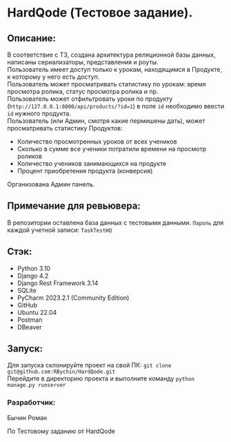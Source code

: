 # HardQode (Тестовое задание).


## Описание:
В соответствие с ТЗ, создана архитектура реляционной базы данных, написаны сериализаторы, 
представления и роуты.  
Пользователь имеет доступ только к урокам, находящимся в Продукте, к которому у него есть доступ.  
Пользователь может просматривать статистику по урокам: время просмотра ролика, статус просмотра ролика и пр.  
Пользователь может отфильтровать уроки по продукту (`http://127.0.0.1:8000/api/products/?id=1`) в поле `id` необходимо
ввести `id` нужного продукта.  
Пользователь (или Админ, смотря какие пермишены дать), может просматривать статистику
Продуктов: 
- Количество просмотренных уроков от всех учеников
- Сколько в сумме все ученики потратили времени на просмотр роликов
- Количество учеников занимающихся на продукте
- Процент приобретения продукта (конверсия)

Организована Админ панель.  

## Примечание для ревьювера:
В репозитории оставлена база данных с тестовыми данными.
`Пароль` для каждой учетной записи: `TaskTestHQ`

## Стэк:

 - Python 3.10 
 - Django 4.2
 - Django Rest Framework 3.14
 - SQLite
 - PyCharm 2023.2.1 (Community Edition)
 - GitHub 
 - Ubuntu 22.04
 - Postman
 - DBeaver

## Запуск:
Для запуска склонируйте проект на свой ПК: 
`git clone git@github.com:RBychin/HardQode.git`  
Перейдите в директорию проекта и выполните команду `python manage.py runserver`


### Разработчик:
Бычин Роман

По Тестовому заданию от HardQode
